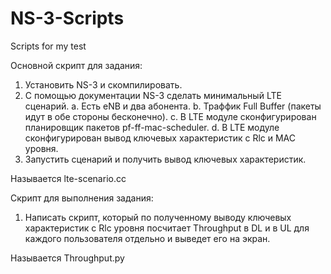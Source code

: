 # NS-3-Scripts
Scripts for my test

Основной скрипт для задания:

1.	Установить NS-3 и скомпилировать.
2.	С помощью документации NS-3 сделать минимальный LTE сценарий.
a.	Есть eNB и два абонента.
b.	Траффик Full Buffer (пакеты идут в обе стороны бесконечно).
c.	В LTE модуле сконфигурирован планировщик пакетов pf-ff-mac-scheduler.
d.	В LTE модуле сконфигурирован вывод ключевых характеристик с Rlc и MAC уровня.
3.	Запустить сценарий и получить вывод ключевых характеристик.

Называется lte-scenario.cc

Скрипт для выполнения задания:

1.	Написать скрипт, который по полученному выводу ключевых характеристик с Rlc уровня посчитает Throughput в DL и в UL для каждого пользователя отдельно и выведет его на экран.

Называется Throughput.py
